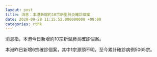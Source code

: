 ```yaml
---
layout: post
title: 消息：本港新增約10宗新型肺炎確診個案
date: 2020-09-28 11:15:52.000000000 +08:00
categories: rthk
---
```


消息指，本港今日新增約10宗新型肺炎確診個案。

本港昨日新增6宗確診個案，其中1宗源頭不明，至今累計確診病例5065宗。
